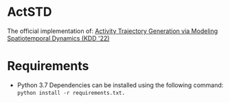 # ActSTD

The official implementation of:  [Activity Trajectory Generation via Modeling Spatiotemporal Dynamics (KDD '22)](https://dl.acm.org/doi/abs/10.1145/3534678.3542671)

# Requirements
- Python 3.7
Dependencies can be installed using the following command:
`python install -r requirements.txt.`

